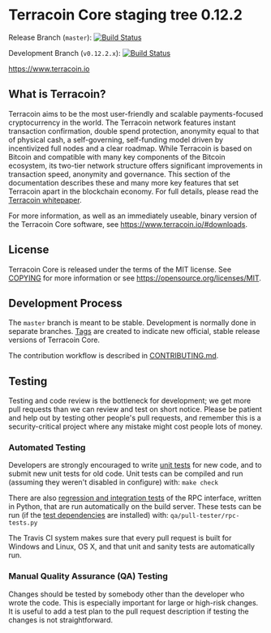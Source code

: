 Terracoin Core staging tree 0.12.2
==================================

Release Branch (`master`): [![Build Status](https://travis-ci.org/terracoin/terracoin.svg?branch=master)](https://travis-ci.org/terracoin/terracoin)

Development Branch (`v0.12.2.x`): [![Build Status](https://travis-ci.org/terracoin/terracoin.svg?branch=v0.12.2.x)](https://travis-ci.org/terracoin/terracoin/branches)

https://www.terracoin.io


What is Terracoin?
------------------

Terracoin aims to be the most user-friendly and scalable payments-focused cryptocurrency in the world. The Terracoin network features instant transaction confirmation, double spend protection, anonymity equal to that of physical cash, a self-governing, self-funding model driven by incentivized full nodes and a clear roadmap. While Terracoin is based on Bitcoin and compatible with many key components of the Bitcoin ecosystem, its two-tier network structure offers significant improvements in transaction speed, anonymity and governance. This section of the documentation describes these and many more key features that set Terracoin apart in the blockchain economy. For full details, please read the [Terracoin whitepaper](https://wiki.terracoin.io/view/Whitepaper).

For more information, as well as an immediately useable, binary version of
the Terracoin Core software, see https://www.terracoin.io/#downloads.


License
-------

Terracoin Core is released under the terms of the MIT license. See [COPYING](COPYING) for more
information or see https://opensource.org/licenses/MIT.

Development Process
-------------------

The `master` branch is meant to be stable. Development is normally done in separate branches.
[Tags](https://github.com/terracoin/terracoin/tags) are created to indicate new official,
stable release versions of Terracoin Core.

The contribution workflow is described in [CONTRIBUTING.md](CONTRIBUTING.md).

Testing
-------

Testing and code review is the bottleneck for development; we get more pull
requests than we can review and test on short notice. Please be patient and help out by testing
other people's pull requests, and remember this is a security-critical project where any mistake might cost people
lots of money.

### Automated Testing

Developers are strongly encouraged to write [unit tests](/doc/unit-tests.md) for new code, and to
submit new unit tests for old code. Unit tests can be compiled and run
(assuming they weren't disabled in configure) with: `make check`

There are also [regression and integration tests](/qa) of the RPC interface, written
in Python, that are run automatically on the build server.
These tests can be run (if the [test dependencies](/qa) are installed) with: `qa/pull-tester/rpc-tests.py`

The Travis CI system makes sure that every pull request is built for Windows
and Linux, OS X, and that unit and sanity tests are automatically run.

### Manual Quality Assurance (QA) Testing

Changes should be tested by somebody other than the developer who wrote the
code. This is especially important for large or high-risk changes. It is useful
to add a test plan to the pull request description if testing the changes is
not straightforward.
